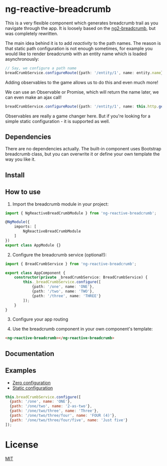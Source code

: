 # ng-reactive-breadcrumb

This is a very flexible component which generates breadcrumb trail as you navigate through the app. It is loosely based on the [ng2-breadcrumb](https://github.com/gmostert/ng2-breadcrumb), but was completely rewritten. 

The main idea behind it is to add *reactivity* to the path names. The reason is that static path configuration is not enough sometimes, for example you would like to render breadcrumb with an entity name which is loaded asynchronously:

```typescript
// Say, we configure a path name
breadCrumbService.configureRoute({path: '/entity/1', name: entity.name}); // Uh-Oh, we do not have the name yet
````

Adding observables to the game allows us to do this and even much more!

We can use an Observable or Promise, which will return the name later, we can even make an ajax call!
```typescript
breadCrumbService.configureRoute({path: '/entity/1', name: this.http.get('api/entity/1').map(data => data.name)});
```

Observables are really a game changer here. But if you're looking for a simple static configuration - it is supported as well.

## Dependencies

There are no dependencies actually. The built-in component uses Bootstrap breadcrumb class, but you can overwrite it or define your own template the way you like it.

## Install

## How to use

1. Import the breadcrumb module in your project:

```typescript
import { NgReactiveBreadCrumbModule } from 'ng-reactive-breadcrumb';

@NgModule({
    imports: [
        NgReactiveBreadCrumbModule
    ]
})
export class AppModule {}
```

2. Configure the breadcrumb service (optional!):

```typescript
import { BreadCrumbService } from 'ng-reactive-breadcrumb';

export class AppComponent {
    constructor(private _breadCrumbService: BreadCrumbService) {
        this._breadCrumbService.configure([
            {path: '/one', name: 'ONE'},
            {path: '/two', name: 'TWO'},
            {path: '/three', name: 'THREE'}
        ]);
    }
}
```

3. Configure your app routing

4. Use the breadcrumb component in your own component's template:

```html
<ng-reactive-breadcrumb></ng-reactive-breadcrumb>
```

## Documentation

## Examples

- [Zero configuration](https://embed.plnkr.co/0bycsEZb4tQvfJlg4ofc/)
- [Static configuration](https://embed.plnkr.co/IsrPHX9clEI1l40KpFa0/)

```javascript
this.breadCrumbService.configure([
  {path: '/one', name: 'ONE'},
  {path: '/one/two', name: '2-as-two'},
  {path: '/one/two/three', name: 'Three'},
  {path: '/one/two/three/four', name: 'FOUR (4)'},
  {path: '/one/two/three/four/five', name: 'Just five'}
]);
```

# License

[MIT](/LICENSE)
